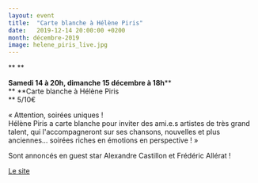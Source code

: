 ```yaml
---
layout: event
title:  "Carte blanche à Hélène Piris"
date:   2019-12-14 20:00:00 +0200
month: décembre-2019
image: helene_piris_live.jpg
---
```




**
**


**Samedi 14 à 20h, dimanche 15 décembre à 18h****  
** **Carte blanche à Hélène Piris  
** 5/10€



« Attention, soirées uniques !<br /> Hélène Piris a carte blanche pour inviter des ami.e.s artistes de très grand talent, qui l'accompagneront sur ses chansons, nouvelles et plus anciennes... soirées riches en émotions en perspective ! »

Sont annoncés en guest star Alexandre Castillon et Frédéric Allérat !



[Le site](http://www.helenepiris.com/)